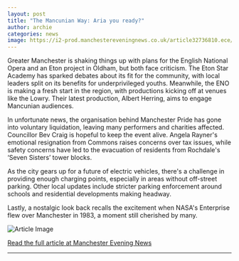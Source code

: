 ```yaml
---
layout: post
title: "The Mancunian Way: Aria you ready?"
author: archie
categories: news
image: https://i2-prod.manchestereveningnews.co.uk/article32736810.ece/ALTERNATES/s1200/0_imagemaker-98.jpg
---
```

Greater Manchester is shaking things up with plans for the English National Opera and an Eton project in Oldham, but both face criticism. The Eton Star Academy has sparked debates about its fit for the community, with local leaders split on its benefits for underprivileged youths. Meanwhile, the ENO is making a fresh start in the region, with productions kicking off at venues like the Lowry. Their latest production, Albert Herring, aims to engage Mancunian audiences. 

In unfortunate news, the organisation behind Manchester Pride has gone into voluntary liquidation, leaving many performers and charities affected. Councillor Bev Craig is hopeful to keep the event alive. Angela Rayner's emotional resignation from Commons raises concerns over tax issues, while safety concerns have led to the evacuation of residents from Rochdale's ‘Seven Sisters’ tower blocks. 

As the city gears up for a future of electric vehicles, there's a challenge in providing enough charging points, especially in areas without off-street parking. Other local updates include stricter parking enforcement around schools and residential developments making headway. 

Lastly, a nostalgic look back recalls the excitement when NASA's Enterprise flew over Manchester in 1983, a moment still cherished by many.

![Article Image](https://i2-prod.manchestereveningnews.co.uk/article32736810.ece/ALTERNATES/s1200/0_imagemaker-98.jpg)

[Read the full article at Manchester Evening News](https://www.manchestereveningnews.co.uk/news/greater-manchester-news/mancunian-way-aria-you-ready-32736725)

---
